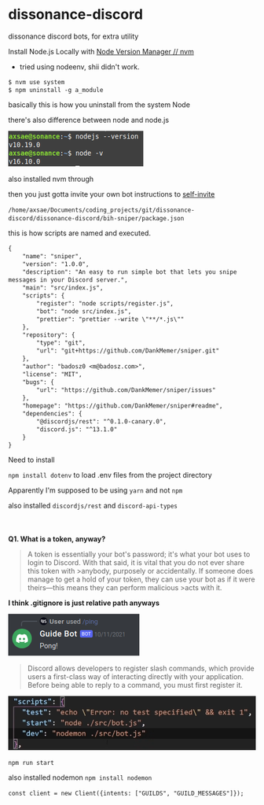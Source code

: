 # dissonance-discord
dissonance discord bots, for extra utility


Install Node.js Locally with [Node Version Manager // nvm](https://heynode.com/tutorial/install-nodejs-locally-nvm/)


- tried using nodeenv, shii didn't work.

```
$ nvm use system
$ npm uninstall -g a_module

```
basically this is how you uninstall from the system Node


there's also difference between node and node.js

![node/nodejs // versions](node_versions.png)


also installed nvm through 


then you just gotta invite your own bot
instructions to [self-invite](https://discordpy.readthedocs.io/en/stable/discord.html)





`/home/axsae/Documents/coding_projects/git/dissonance-discord/dissonance-discord/bih-sniper/package.json`

this is how scripts are named and executed.

```
{
	"name": "sniper",
	"version": "1.0.0",
	"description": "An easy to run simple bot that lets you snipe messages in your Discord server.",
	"main": "src/index.js",
	"scripts": {
		"register": "node scripts/register.js",
		"bot": "node src/index.js",
		"prettier": "prettier --write \"**/*.js\""
	},
	"repository": {
		"type": "git",
		"url": "git+https://github.com/DankMemer/sniper.git"
	},
	"author": "badosz0 <m@badosz.com>",
	"license": "MIT",
	"bugs": {
		"url": "https://github.com/DankMemer/sniper/issues"
	},
	"homepage": "https://github.com/DankMemer/sniper#readme",
	"dependencies": {
		"@discordjs/rest": "^0.1.0-canary.0",
		"discord.js": "^13.1.0"
	}
}

```


Need to install 

`npm install dotenv`
to load .env files from the project directory



Apparently I'm supposed to be using `yarn` and not `npm`

also installed `discordjs/rest` and `discord-api-types`
\
\
\
\
**Q1. What is a token, anyway?**
> A token is essentially your bot's password; it's what your bot uses to login to Discord. With that said, it is vital that you do not ever share this token with >anybody, purposely or accidentally. If someone does manage to get a hold of your token, they can use your bot as if it were theirs—this means they can perform malicious >acts with it.

**I think .gitignore is just relative path anyways**


![watch pong](ping_slash.png)

>Discord allows developers to register slash commands, which provide users a first-class way of interacting directly with your application. Before being able to reply to a command, you must first register it.


![start / dev scripts](scripts.png)
```
npm run start
```

also installed nodemon
`npm install nodemon`

`const client = new Client({intents: ["GUILDS", "GUILD_MESSAGES"]});`